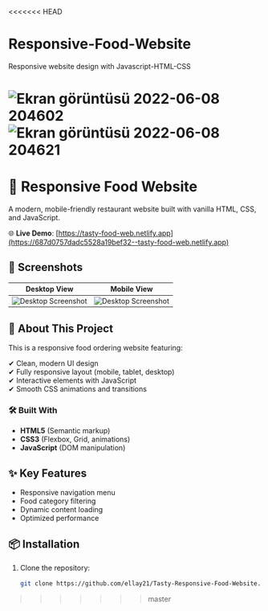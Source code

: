<<<<<<< HEAD
# Responsive-Food-Website
 Responsive website design with Javascript-HTML-CSS
 
![Ekran görüntüsü 2022-06-08 204602](https://user-images.githubusercontent.com/72731296/172683630-9d8ef208-e2b8-43bf-a872-63414c07df48.png)
![Ekran görüntüsü 2022-06-08 204621](https://user-images.githubusercontent.com/72731296/172683638-6c71b1c9-7767-45c6-b112-7b75ed9e886e.png)
=======
# 🍔 Responsive Food Website

A modern, mobile-friendly restaurant website built with vanilla HTML, CSS, and JavaScript.

🌐 **Live Demo**: [https://tasty-food-web.netlify.app](https://687d0757dadc5528a19bef32--tasty-food-web.netlify.app)

## 📸 Screenshots

| Desktop View | Mobile View |
|--------------|-------------|
| ![Desktop Screenshot](https://user-images.githubusercontent.com/72731296/172683630-9d8ef208-e2b8-43bf-a872-63414c07df48.png) | ![Desktop Screenshot](https://user-images.githubusercontent.com/72731296/172683638-6c71b1c9-7767-45c6-b112-7b75ed9e886e.png) | ![Mobile Screenshot] (![alt text](image.png)) (![alt text](image-1.png)) (![alt text](image-2.png))

## 🚀 About This Project

This is a responsive food ordering website featuring:

✔ Clean, modern UI design  
✔ Fully responsive layout (mobile, tablet, desktop)  
✔ Interactive elements with JavaScript  
✔ Smooth CSS animations and transitions  

### 🛠️ Built With
- **HTML5** (Semantic markup)
- **CSS3** (Flexbox, Grid, animations)
- **JavaScript** (DOM manipulation)

## ✨ Key Features
- Responsive navigation menu
- Food category filtering
- Dynamic content loading
- Optimized performance

## 📦 Installation
1. Clone the repository:
   ```bash
   git clone https://github.com/ellay21/Tasty-Responsive-Food-Website.git
>>>>>>> master
